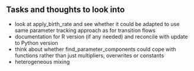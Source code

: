 ## Tasks and thoughts to look into
* look at apply_birth_rate and see whether it could be adapted to use same parameter tracking approach as for transition
flows
* documentation for R version (if any needed) and reconcile with update to Python version
* think about whether find_parameter_components could cope with functions rather than just multipliers, overwrites or
constants
* heterogeneous mixing